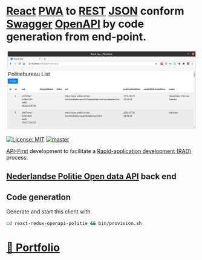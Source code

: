 # [React](https://reactjs.org) [PWA](https://en.wikipedia.org/wiki/Progressive_web_applications) to [REST](http://en.wikipedia.org/wiki/REST) [JSON]() conform [Swagger](http://swagger.io) [OpenAPI](http://swagger.io/resources/open-api) by code generation from end-point.

![React Redux OpenApi Politie politiebureaus](./docs/react-redux-openapi-politie-politiebureaus.png?raw=true "React Redux OpenApi Politie politiebureaus")

[![License: MIT](https://img.shields.io/badge/License-MIT-blue.svg)](https://raw.githubusercontent.com/noud/react-redux-openapi-politie/master/LICENSE)
[![master](https://img.shields.io/badge/current-dev-aa11ff.svg)](https://github.com/noud/react-redux-openapi-politie/releases)

[API-First](https://swagger.io/resources/articles/adopting-an-api-first-approach/) development to facilitate a [Rapid-application development (RAD)](https://en.wikipedia.org/wiki/Rapid_application_development) process.

## [Nederlandse Politie Open data API](https://github.com/noud/politie-open-data-api/blob/master/README.md) back end

## Code generation

Generate and start this client with.

```bash
cd react-redux-openapi-politie && bin/provision.sh
```

# [📁 Portfolio](http://github.com/noud/portfolio#portfolio-repositories-index)